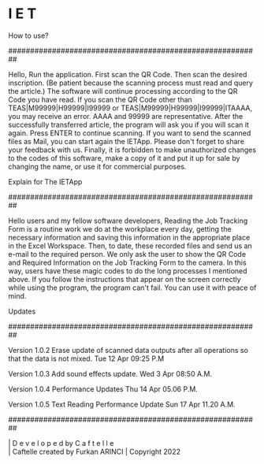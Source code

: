 # I E T 

How to use?

##########################################################

Hello,
Run the application. First scan the QR Code. Then scan the desired inscription. (Be patient because the scanning process must read and query the article.) The software will continue processing according to the QR Code you have read.
If you scan the QR Code other than TEAS|M99999|H99999|I99999 or TEAS|M99999|H99999|I99999|ITAAAA, you may receive an error. AAAA and 99999 are representative. After the successfully transferred article, the program will ask you if you will scan it again. Press ENTER to continue scanning. If you want to send the scanned files as Mail, you can start again the IETApp.
Please don't forget to share your feedback with us.
Finally, it is forbidden to make unauthorized changes to the codes of this software, make a copy of it and put it up for sale by changing the name, or use it for commercial purposes.


Explain for The IETApp

##########################################################

Hello users and my fellow software developers, Reading the Job Tracking Form is a routine work we do at the workplace every day, getting the necessary information and saving this information in the appropriate place in the Excel Workspace. Then, to date, these recorded files and send us an e-mail to the required person. We only ask the user to show the QR Code and Required Information on the Job Tracking Form to the camera. In this way, users have these magic codes to do the long processes I mentioned above. If you follow the instructions that appear on the screen correctly while using the program, the program can't fail. You can use it with peace of mind.



Updates

##########################################################

Version 1.0.2 
Erase update of scanned data outputs after all operations so that the data is not mixed.
Tue 12 Apr 09:25 P.M

Version 1.0.3 
Add sound effects update. Wed 3 Apr 08:50 A.M.

Version 1.0.4 
Performance Updates Thu 14 Apr 05.06 P.M.

Version 1.0.5 
Text Reading Performance Update Sun 17 Apr 11.20 A.M.

##########################################################

| D e v e l o p e d by C a f t e l l e  
| Caftelle created by Furkan ARINCI 
| Copyright 2022
